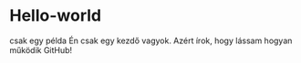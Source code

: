 # Hello-world
csak egy példa
Én csak egy kezdő vagyok.
Azért írok, hogy lássam hogyan működik GitHub!

